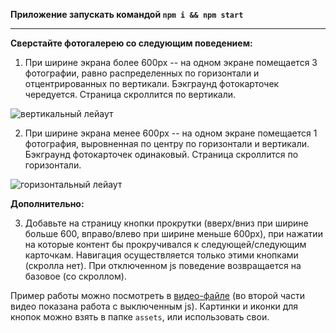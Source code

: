**Приложение запускать командой `npm i && npm start`**

------------------

**Сверстайте фотогалерею со следующим поведением:**

1) При ширине экрана более 600px -- на одном экране помещается 3 фотографии, равно распределенных по горизонтали и отцентрированных по вертикали. Бэкграунд фотокарточек чередуется. Страница скроллится по вертикали.

![вертикальный лейаут](./layout/vertical.jpg)

2) При ширине экрана менее 600px -- на одном экране помещается 1 фотография, выровненная по центру по горизонтали и вертикали. Бэкграунд фотокарточек одинаковый. Страница скроллится по горизонтали.

![горизонтальный лейаут](./layout/horizontal.jpg)

**Дополнительно:**

3) Добавьте на страницу кнопки прокрутки (вверх/вниз при ширине больше 600, вправо/влево при ширине меньше 600px), при нажатии на которые контент бы прокручивался к следующей/следующим карточкам. Навигация осуществляется только этими кнопками (скролла нет). При отключенном js поведение возвращается на базовое (со скроллом).

Пример работы можно посмотреть в [видео-файле](./layout/working_sample.webm) (во второй части видео показана работа с выключенным js). Картинки и иконки для кнопок можно взять в папке `assets`, или использовать свои.
